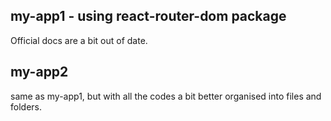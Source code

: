 ## my-app1 - using react-router-dom package

Official docs are a bit out of date.


## my-app2 
same as my-app1, but with all the codes a bit better organised into files and folders. 